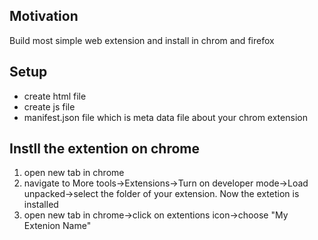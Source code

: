 <h2>Motivation</h2>
Build most simple web extension and install in chrom and firefox

<h2>Setup</h2>
<ul>
<li>create html file</li>
<li>create js file</li>
<li>manifest.json file which is meta data file about your chrom extension</li>
</ul>

<h2>Instll the extention on chrome</h2>
<ol>
<li>open new tab in chrome</li>
<li>navigate to More tools->Extensions->Turn on developer mode->Load unpacked->select the folder of your extension. Now the extetion is installed</li>
<li>open new tab in chrome->click on extentions icon->choose "My Extenion Name"</li>
</ol>